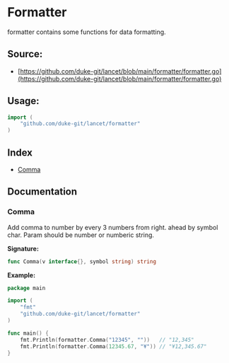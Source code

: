 # Formatter
formatter contains some functions for data formatting.

<div STYLE="page-break-after: always;"></div>

## Source:

- [https://github.com/duke-git/lancet/blob/main/formatter/formatter.go](https://github.com/duke-git/lancet/blob/main/formatter/formatter.go)

<div STYLE="page-break-after: always;"></div>

## Usage:
```go
import (
    "github.com/duke-git/lancet/formatter"
)
```

<div STYLE="page-break-after: always;"></div>

## Index
- [Comma](#Comma)

<div STYLE="page-break-after: always;"></div>

## Documentation



### <span id="Comma">Comma</span>
<p>Add comma to number by every 3 numbers from right. ahead by symbol char.
Param should be number or numberic string.</p>

<b>Signature:</b>

```go
func Comma(v interface{}, symbol string) string
```
<b>Example:</b>

```go
package main

import (
    "fmt"
    "github.com/duke-git/lancet/formatter"
)

func main() {
    fmt.Println(formatter.Comma("12345", ""))   // "12,345"
    fmt.Println(formatter.Comma(12345.67, "¥")) // "¥12,345.67"
}
```
